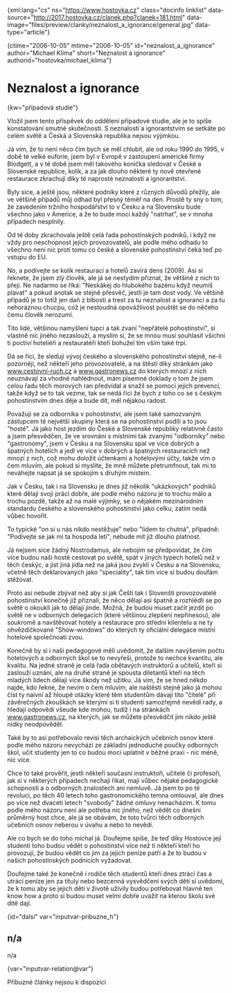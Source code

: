 
{xml:lang="cs" ns="https://www.hostovka.cz" class="docinfo linklist" data-source="http://2017.hostovka.cz/clanek.php?clanek=181.html" data-image="files/preview/clanky/neznalost\_a\_ignorance/general.jpg" data-type="article"}

{ctime="2006-10-05" mtime="2006-10-05" id="neznalost\_a\_ignorance" author="Michael Klíma" short="Neznalost a ignorance" authorid="hostovka/michael_klima"}

# Neznalost a ignorance

<!-- generated attribute kw by user_udpatekw.sh on 2020-05-12, do not edit -->

{kw="případová studie"}

Vložil jsem tento příspěvek do oddělení případové studie, ale je to spíše konstatování smutné skutečnosti. S neznalostí a ignorantstvím se setkáte po celém světě a Česká a Slovenská republika nejsou výjimkou.

Já vím, že to není něco čím bych se měl chlubit, ale od roku 1990 do 1995, v době té velké euforie, jsem byl v Evropě v zastoupení americké firmy Blodgett, a v té době jsem měl takového koníčka sledovat v České a Slovenské republice, kolik, a za jak dlouho některé ty nově otevřené restaurace zkrachují díky té naprosté neznalosti a ignorantství.

Byly sice, a ještě jsou, některé podniky které z různých důvodů přežily, ale ve většině případů můj odhad byl přesný téměř na den. Prostě ty sny o tom, že zavedením tržního hospodářství to v Česku a na Slovensku bude všechno jako v Americe, a že to bude moci každý "natrhat", se v mnoha případech nesplnily.

Od té doby zkrachovala ještě celá řada pohostinských podniků, i když ne vždy pro neschopnost jejich provozovatelů, ale podle mého odhadu to všechno není nic proti tomu co české a slovenské pohostinství čeká teď po vstupu do EU.

No, a podívejte se kolik restaurací a hotelů zavírá dens (2009). Asi si řeknete, že jsem zlý člověk, ale já se nestydím přiznat, že většině z nich to přeji. Ne nadarmo se říká: "Neskákej do hlubokého bazénu když neumíš plavat" a pokud anotak se stejně přesvěč, jestli je tam dost vody. Ve většině případů je to totiž jen daň z blbosti a trest za tu neznalost a ignoranci a za tu nehoráznou chucpu, což je nestoudná opovážlivost pouštět se do něčeho čemu člověk nerozumí.

Tito lidé, většinou namyšlení tupci a tak zvaní "nepřátelé pohostinství", si vlastně nic jiného nezaslouží, a myslím si, že se mnou musí souhlasit všichni ti poctiví hoteliéři a restauratéři kteří bohužel tím vším také trpí.

Dá se říci, že sleduji vývoj českého a slovenského pohostinství stejně, ne-li pozorněji, než někteří jeho provozovatelé, a na štěstí díky stránkám jako www.cestovní-ruch.cz a www.gastronews.cz do kterých mnozí z nich neuznávají za vhodné nahlédnout, mám písemné doklady o tom že jsem celou řadu těch morových ran předvídal a snažil se pomoci jejich prevencí, takže když se to tak vezme, tak se nedá říci že bych z toho co se s českým pohostinstvím dnes děje a bude dít, měl nějakou radost.

Považuji se za odborníka v pohostinství, ale jsem také samozvaným zástupcem té největší skupiny která se na pohostinství podílí a to jsou "hosté". Já jako host jezdím do České a Slovenské republiky relativně často a jsem přesvědčen, že ve srovnání s místními tak zvanými "odborníky" nebo "gastronomy", jsem v Česku a na Slovensku spal ve více dobrých a špatných hotelích a jedl ve více v dobrých a špatných restauracích než mnozí z nich, což mohu doložit účtenkami a hotelovými účty, takže vím o čem mluvím, ale pokud si myslíte, že mně můžete přetrumfnout, tak mi to neváhejte napsat já se spokojím s druhým místem.

Jak v Česku, tak i na Slovensku je dnes již několik "ukázkových" podniků které dělají svoji práci dobře, ale podle mého názoru je to trochu málo a trochu pozdě, takže až na malé výjimky, se o nějakém mezinárodním standardu českého a slovenského pohostinství jako celku, zatím nedá vůbec hovořit.

To typické "on si u nás nikdo nestěžuje" nebo "lidem to chutná", případně: "Podívejte se jak mi ta hospoda letí", nebude mít již dlouho platnost.

Já nejsem sice žádný Nostrodamus, ale nebojím se předpovídat, že čím více budou naši hosté cestovat po světě, spát v jiných typech hotelů než v těch českýc, a jíst jiná jídla než na jaká jsou zvyklí v Česku a na Slovensku, včetně těch deklarovaných jako "speciality", tak tím více si budou doufám stěžovat.

Proto asi nebude zbývat než aby si jak Čeští tak i Slovenští provozovatelé pohostinství konečně již přiznali, že něco dělají asi špatně a rozhlédli se po světě o okoukli jak to dělají jinde. Možná, že budou muset začít jezdit po světě ne v odborných delegacích (které většinou zlepšení nepřinesou), ale soukromě a navštěvovat hotely a restaurace pro střední klientelu a ne ty ohvězdičkované "Show-windows" do kterých ty oficiální delegace místní hotelové společnoati zvou.

Konečně by si i naši pedagogové měli uvědomit, že dalším navýšením počtu hotelových a odborných škol se to nevyřeší, protože to nechce kvantitu, ale kvalitu. Na jedné straně je celá řada obětavých instruktorů a učitelů, kteří si zaslouží uznání, ale na druhé straně je spousta diletantů kteří na těch mladých lidech dělají více škody než užitku. Já vím, že se hned někdo najde, kdo řekne, že nevím o čem mluvím, ale naštěstí stejně jako já mohou číst ty naivní až hloupé otázky které těm studentům dávají tito "čitelé" při závěrečných zkouškách se kterými si ti studenti samozřejmě nevědí rady, a hledají odpovědi všeude kde mohou, tudíž i na stránkách www.gastronews.cz, na kterých, jak se můžete přesvědčit jim nikdo ještě nidky neodpověděl.

Také by to asi potřebovalo revisi těch archaických učebních osnov které podle mého názoru nevychází ze základní jednoduché poučky odborných škol, učit studenty jen to co budou moci uplatnit v běžné praxi - nic méně, nic více.

Chce to také prověřit, jestli někteří současní instruktoři, učitelé či profesoři, jak si v některých případech nechají říkat, mají vůbec nějaké pedagogické schopnosti a o odborných znalostech ani nemluvě. Já jsem to po té revoluci, po těch 40 letech toho gastronomického temna omlouval, ale dnes po více než dvaceti letech "svobody" žádné omluvy nenacházím. K tomu podle mého názoru není ale potřeba nic jiného, než vědět co dnešní průměrný host chce, ale já se obávám, že toto tvůrci těch odborných učebních osnov neberou v úvahu a nebo to nevědí.

Ale co bych se do toho míchal já. Doufejme spíše, že teď díky Hostovce její studenti toho budou vědět o pohostinství více než ti někteří kteří ho provozují, že budou vědět co jim za jejich peníze patří a že to budou v našich pohostinských podnicích vyžadovat.

Doufejme také že konečně i rodiče těch studentů kteří dnes ztrácí čas a utrácí peníze jen za tituly nebo bezcenná vysvědčení svých dětí si uvědomí, že k tomu aby se jejich děti v životě uživily budou potřebovat hlavně ten know how a proto si budou muset velmi dobře uvážit na kterou školu své dítě dají.

{id="dalsi" var="inputvar-pribuzne_h"}

## n/a

n/a

{var="inputvar-relation@var"}

Příbuzné články nejsou k dispozici

